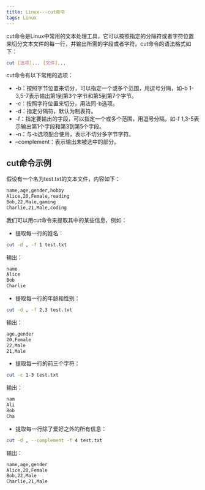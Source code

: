 ```yaml
---
title: Linux---cut命令
tags: Linux
---
```




cut命令是Linux中常用的文本处理工具，它可以按照指定的分隔符或者字符位置来切分文本文件的每一行，并输出所需的字段或者字符。cut命令的语法格式如下：

```bash
cut [选项]... [文件]...
```

cut命令有以下常用的选项：

- -b：按照字节位置来切分，可以指定一个或多个范围，用逗号分隔，如-b 1-3,5-7表示输出第1到第3个字节和第5到第7个字节。
- -c：按照字符位置来切分，用法同-b选项。
- -d：指定分隔符，默认为制表符。
- -f：指定要输出的字段，可以指定一个或多个范围，用逗号分隔，如-f 1,3-5表示输出第1个字段和第3到第5个字段。
- -n：与-b选项配合使用，表示不切分多字节字符。
- –complement：表示输出未被选中的部分。

## cut命令示例

假设有一个名为test.txt的文本文件，内容如下：

```txt
name,age,gender,hobby
Alice,20,Female,reading
Bob,22,Male,gaming
Charlie,21,Male,coding
```

我们可以用cut命令来提取其中的某些信息，例如：

- 提取每一行的姓名：

```bash
cut -d , -f 1 test.txt
```

输出：

```txt
name
Alice
Bob
Charlie
```

- 提取每一行的年龄和性别：

```bash
cut -d , -f 2,3 test.txt
```

输出：

```txt
age,gender
20,Female
22,Male
21,Male
```

- 提取每一行的前三个字符：

```bash
cut -c 1-3 test.txt
```

输出：

```txt
nam
Ali
Bob
Cha
```

- 提取每一行除了爱好之外的所有信息：

```bash
cut -d , --complement -f 4 test.txt
```

输出：

```txt
name,age,gender
Alice,20,Female
Bob,22,Male
Charlie,21,Male
```